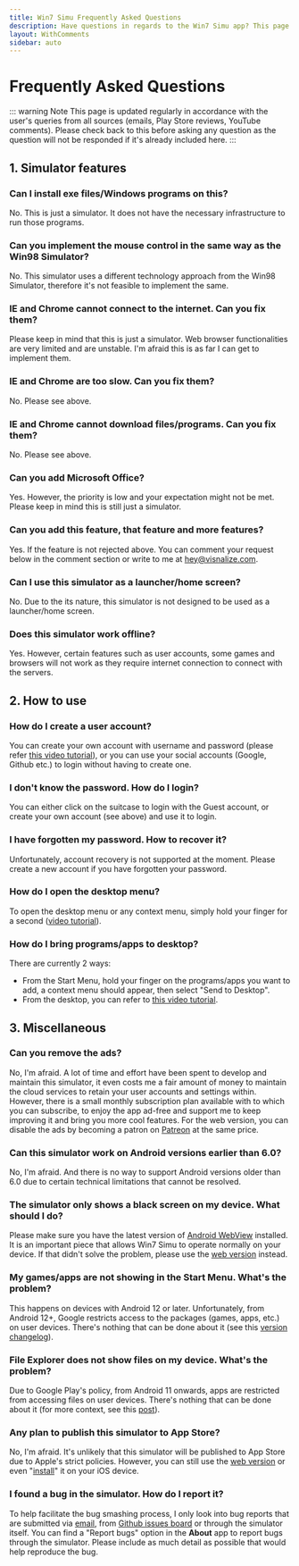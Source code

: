 ```yaml
---
title: Win7 Simu Frequently Asked Questions
description: Have questions in regards to the Win7 Simu app? This page answers them, immediate and straightforward
layout: WithComments
sidebar: auto
---
```


# Frequently Asked Questions

<a-social />

<google-ads />

::: warning Note
This page is updated regularly in accordance with the user's queries from all sources (emails, Play Store reviews, YouTube comments). Please check back to this before asking any question as the question will not be responded if it's already included here.
:::

<a-updated />

## 1. Simulator features

### Can I install exe files/Windows programs on this?

No. This is just a simulator. It does not have the necessary infrastructure to run those programs.

### Can you implement the mouse control in the same way as the Win98 Simulator?

No. This simulator uses a different technology approach from the Win98 Simulator, therefore it's not feasible to implement the same.

### IE and Chrome cannot connect to the internet. Can you fix them?

Please keep in mind that this is just a simulator. Web browser functionalities are very limited and are unstable. I'm afraid this is as far I can get to implement them.

### IE and Chrome are too slow. Can you fix them?

No. Please see above.

### IE and Chrome cannot download files/programs. Can you fix them?

No. Please see above.

### Can you add Microsoft Office?

Yes. However, the priority is low and your expectation might not be met. Please keep in mind this is still just a simulator.

### Can you add this feature, that feature and more features?

Yes. If the feature is not rejected above. You can comment your request below in the comment section or write to me at [hey@visnalize.com](mailto:hey@visnalize.com).

### Can I use this simulator as a launcher/home screen?

No. Due to the its nature, this simulator is not designed to be used as a launcher/home screen.

### Does this simulator work offline?

Yes. However, certain features such as user accounts, some games and browsers will not work as they require internet connection to connect with the servers.

## 2. How to use

### How do I create a user account?

You can create your own account with username and password (please refer [this video tutorial](https://youtu.be/4jra0d0Ufag)), or you can use your social accounts (Google, Github etc.) to login without having to create one.

### I don't know the password. How do I login?

You can either click on the suitcase to login with the Guest account, or create your own account (see above) and use it to login.

### I have forgotten my password. How to recover it?

Unfortunately, account recovery is not supported at the moment. Please create a new account if you have forgotten your password.

### How do I open the desktop menu?

To open the desktop menu or any context menu, simply hold your finger for a second ([video tutorial](https://www.youtube.com/shorts/Vas3wRcqWZg)).

### How do I bring programs/apps to desktop?

There are currently 2 ways:

* From the Start Menu, hold your finger on the programs/apps you want to add, a context menu should appear, then select "Send to Desktop".
* From the desktop, you can refer to [this video tutorial](https://youtu.be/gz8dPrHsRCs).

## 3. Miscellaneous

### Can you remove the ads?

No, I'm afraid. A lot of time and effort have been spent to develop and maintain this simulator, it even costs me a fair amount of money to maintain the cloud services to retain your user accounts and settings within. However, there is a small monthly subscription plan available with  to which you can subscribe, to enjoy the app ad-free and support me to keep improving it and bring you more cool features. For the web version, you can disable the ads by becoming a patron on [Patreon](https://www.patreon.com/visnalize) at the same price.

### Can this simulator work on Android versions earlier than 6.0?

No, I'm afraid. And there is no way to support Android versions older than 6.0 due to certain technical limitations that cannot be resolved.

### The simulator only shows a black screen on my device. What should I do?

Please make sure you have the latest version of [Android WebView](https://play.google.com/store/apps/details?id=com.google.android.webview) installed. It is an important piece that allows Win7 Simu to operate normally on your device. If that didn't solve the problem, please use the [web version](https://win7simu.visnalize.com/) instead.

### My games/apps are not showing in the Start Menu. What's the problem?

This happens on devices with Android 12 or later. Unfortunately, from Android 12+, Google restricts access to the packages (games, apps, etc.) on user devices. There's nothing that can be done about it (see this [version changelog](./changelog.md#_2-23-1-sep-30-2022)).

### File Explorer does not show files on my device. What's the problem?

Due to Google Play's policy, from Android 11 onwards, apps are restricted from accessing files on user devices. There's nothing that can be done about it (for more context, see this [post](https://twitter.com/visnalize/status/1738762714384564272)).

### Any plan to publish this simulator to App Store?

No, I'm afraid. It's unlikely that this simulator will be published to App Store due to Apple's strict policies. However, you can still use the [web version](https://win7simu.visnalize.com/) or even "[install](https://youtu.be/zdSdvfFDKZg)" it on your iOS device.

### I found a bug in the simulator. How do I report it?

To help facilitate the bug smashing process, I only look into bug reports that are submitted via [email](mailto:hey@visnalize.com), from [Github issues board](https://github.com/Visnalize/win7-simu) or through the simulator itself. You can find a "Report bugs" option in the __About__ app to report bugs through the simulator. Please include as much detail as possible that would help reproduce the bug.

